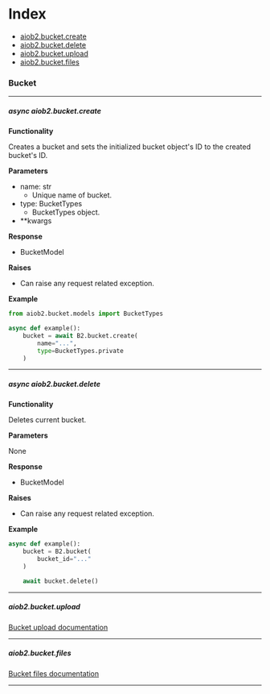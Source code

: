 # Index
- [aiob2.bucket.create](#async-aiob2bucketcreate)
- [aiob2.bucket.delete](#async-aiob2bucketdelete)
- [aiob2.bucket.upload](#aiob2bucketupload)
- [aiob2.bucket.files](#aiob2bucketfiles)

### Bucket
___

##### async aiob2.bucket.create

**Functionality**

Creates a bucket and sets the initialized bucket object's ID to the created bucket's ID.


**Parameters**

- name: str
    - Unique name of bucket.
- type: BucketTypes
    - BucketTypes object.
- **kwargs

**Response**

- BucketModel

**Raises**

- Can raise any request related exception. 

**Example**

```python
from aiob2.bucket.models import BucketTypes

async def example():
    bucket = await B2.bucket.create(
        name="...",
        type=BucketTypes.private
    )
```

___

##### async aiob2.bucket.delete

**Functionality**

Deletes current bucket.


**Parameters**

None

**Response**

- BucketModel

**Raises**

- Can raise any request related exception. 

**Example**

```python
async def example():
    bucket = B2.bucket(
        bucket_id="..."
    )

    await bucket.delete()
```

___

##### aiob2.bucket.upload

[Bucket upload documentation](/docs/bucket_upload.md)
___

##### aiob2.bucket.files

[Bucket files documentation](/docs/bucket_files.md)
___